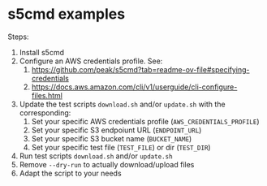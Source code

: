 # s5cmd examples

Steps:

1. Install s5cmd
1. Configure an AWS credentials profile. See:
   1. <https://github.com/peak/s5cmd?tab=readme-ov-file#specifying-credentials>
   1. <https://docs.aws.amazon.com/cli/v1/userguide/cli-configure-files.html>
1. Update the test scripts `download.sh` and/or `update.sh` with the corresponding:
   1. Set your specific AWS credentials profile (`AWS_CREDENTIALS_PROFILE`)
   1. Set your specific S3 endpoiunt URL (`ENDPOINT_URL`)
   1. Set your specific S3 bucket name (`BUCKET_NAME`)
   1. Set your specific test file (`TEST_FILE`) or dir (`TEST_DIR`)
1. Run test scripts `download.sh` and/or `update.sh`
1. Remove `--dry-run` to actually download/upload files
1. Adapt the script to your needs
